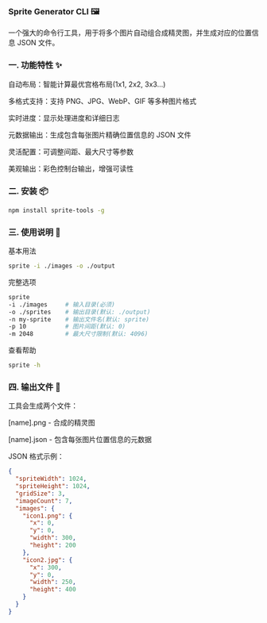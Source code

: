 ### Sprite Generator CLI 🖼️

一个强大的命令行工具，用于将多个图片自动组合成精灵图，并生成对应的位置信息 JSON 文件。

### 一. 功能特性 ✨

自动布局：智能计算最优宫格布局(1x1, 2x2, 3x3...)

多格式支持：支持 PNG、JPG、WebP、GIF 等多种图片格式

实时进度：显示处理进度和详细日志

元数据输出：生成包含每张图片精确位置信息的 JSON 文件

灵活配置：可调整间距、最大尺寸等参数

美观输出：彩色控制台输出，增强可读性

### 二. 安装 📦

```bash
npm install sprite-tools -g
```

### 三. 使用说明 🚀

基本用法

```bash
sprite -i ./images -o ./output
```

完整选项

```bash
sprite
-i ./images     # 输入目录(必须)
-o ./sprites    # 输出目录(默认: ./output)
-n my-sprite    # 输出文件名(默认: sprite)
-p 10           # 图片间距(默认: 0)
-m 2048         # 最大尺寸限制(默认: 4096)
```

查看帮助

```bash
sprite -h
```

### 四. 输出文件 📄

工具会生成两个文件：

[name].png - 合成的精灵图

[name].json - 包含每张图片位置信息的元数据

JSON 格式示例：

```json
{
  "spriteWidth": 1024,
  "spriteHeight": 1024,
  "gridSize": 3,
  "imageCount": 7,
  "images": {
    "icon1.png": {
      "x": 0,
      "y": 0,
      "width": 300,
      "height": 200
    },
    "icon2.jpg": {
      "x": 300,
      "y": 0,
      "width": 250,
      "height": 400
    }
  }
}
```
